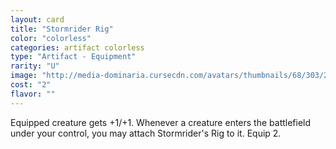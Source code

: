 ```yaml
---
layout: card
title: "Stormrider Rig"
color: "colorless"
categories: artifact colorless
type: "Artifact - Equipment"
rarity: "U"
image: "http://media-dominaria.cursecdn.com/avatars/thumbnails/68/303/200/283/635618378933486776.png"
cost: "2"
flavor: ""
---
```


Equipped creature gets +1/+1.
Whenever a creature enters the battlefield under your control, you may attach Stormrider's Rig to it.
Equip <span class="tip mana-icon mana-colorless-02" title="2 Colorless Mana">2</span>.
